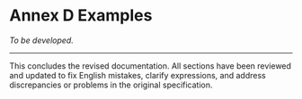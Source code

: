 # Annex D Examples

*To be developed.*

---

This concludes the revised documentation. All sections have been reviewed and updated to fix English mistakes, clarify expressions, and address discrepancies or problems in the original specification.
